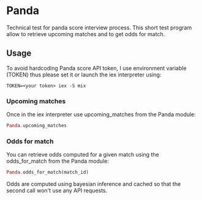 # Panda

Technical test for panda score interview process.
This short test program allow to retrieve upcoming matches and to get odds for match.

## Usage

To avoid hardcoding Panda score API token, I use environment variable (TOKEN) thus please set it or launch the iex
interpreter using:
```
TOKEN=<your token> iex -S mix

```

### Upcoming matches

Once in the iex interpreter use upcoming_matches from the Panda module:
```elixir
Panda.upcoming_matches
```

### Odds for match

You can retrieve odds computed for a given match using the odds_for_match from the Panda module:
```elixir
Panda.odds_for_match(match_id)
```

Odds are computed using bayesian inference and cached so that the second call won't use any API requests.